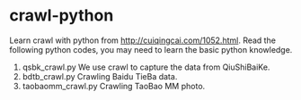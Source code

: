 # crawl-python
Learn crawl with python from http://cuiqingcai.com/1052.html. 
Read the following python codes, you may need to learn the basic python knowledge.

1. qsbk_crawl.py We use crawl to capture the data from QiuShiBaiKe.
2. bdtb_crawl.py Crawling Baidu TieBa data.
3. taobaomm_crawl.py Crawling TaoBao MM photo.
